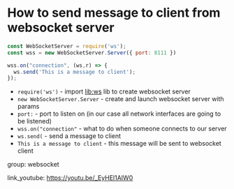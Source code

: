 # How to send message to client from websocket server

```js
const WebSocketServer = require('ws');
const wss = new WebSocketServer.Server({ port: 8111 })

wss.on("connection", (ws,r) => {
  ws.send('This is a message to client');
});
```

- `require('ws')` - import [lib:ws](https://www.npmjs.com/package/ws) lib to create websocket server
- `new WebSocketServer.Server` - create and launch websocket server with params
- `port:` - port to listen on (in our case all network interfaces are going to be listened)
- `wss.on("connection"` - what to do when someone connects to our server
- `ws.send(` - send a message to client
- `This is a message to client` - this message will be sent to websocket client

group: websocket


link_youtube: https://youtu.be/_EyHEl1AIW0

